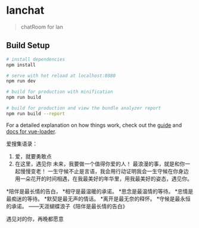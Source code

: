 # lanchat

> chatRoom for lan

## Build Setup

``` bash
# install dependencies
npm install

# serve with hot reload at localhost:8080
npm run dev

# build for production with minification
npm run build

# build for production and view the bundle analyzer report
npm run build --report
```

For a detailed explanation on how things work, check out the [guide](http://vuejs-templates.github.io/webpack/) and [docs for vue-loader](http://vuejs.github.io/vue-loader).


爱搜集语录：
  1. 爱，就要勇敢点
  2. 在这里，遇见你
  未来，我要做一个值得你爱的人！
  最浪漫的事，就是和你一起慢慢变老！
  一生守候不止是言语，我会用行动证明我会一生守候在你身边
 用一朵花开的时间相遇，在我最美好的年华里，用我最美好的姿态，遇见你。

  *陪伴是最长情的告白，
  *相守是最温暖的承诺。
  *思念是最温情的等待。
  *忠情是最痴迷的等待。
  *默契是最无声的情话。
  *离开是最无奈的释怀。
  *守候是最永恒的承诺。
  ——天涯蝴蝶浪子《陪伴是最长情的告白》

  遇见对的你，再晚都愿意
